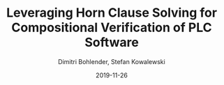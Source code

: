 ---
title: "Leveraging Horn Clause Solving for Compositional Verification of PLC Software"
date: 2019-11-26
draft: false
subtitle: "Dimitri Bohlender, Stefan Kowalewski"
in: "DEDS 2020"
section: "Publications"
subsection: ""
links:
- name: "Preprint"
  url: "preprint.pdf"
- name: "Paper"
  url: "https://doi.org/10.1007/s10626-019-00296-8"
---